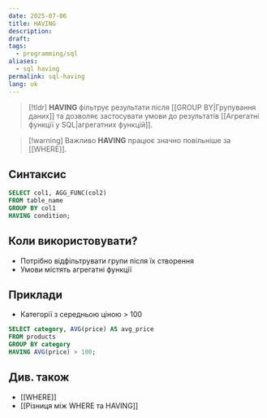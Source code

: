 ```yaml
---
date: 2025-07-06
title: HAVING
description: 
draft: 
tags:
  - programming/sql
aliases:
  - sql having
permalink: sql-having
lang: uk
---
```


> [!tldr]
> **HAVING** фільтрує результати після [[GROUP BY|Групування даних]] та дозволяє застосувати умови до результатів [[Агрегатні функції у SQL|агрегатних функцій]].

> [!warning] Важливо
> **HAVING** працює значно повільніше за [[WHERE]].

## Синтаксис

```sql
SELECT col1, AGG_FUNC(col2)
FROM table_name
GROUP BY col1
HAVING condition;
```

## Коли використовувати?

- Потрібно відфільтрувати групи після їх створення
- Умови містять агрегатні функції

## Приклади

- Категорії з середньою ціною > 100

```sql
SELECT category, AVG(price) AS avg_price 
FROM products 
GROUP BY category
HAVING AVG(price) > 100;
```

## Див. також

- [[WHERE]]
- [[Різниця між WHERE та HAVING]]